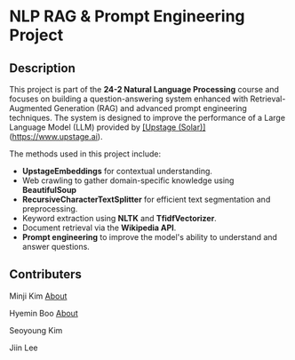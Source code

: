 # NLP RAG & Prompt Engineering Project

## Description

This project is part of the **24-2 Natural Language Processing** course and focuses on building a question-answering system enhanced with Retrieval-Augmented Generation (RAG) and advanced prompt engineering techniques. The system is designed to improve the performance of a Large Language Model (LLM) provided by <U>[Upstage (Solar)]</U>(https://www.upstage.ai).


The methods used in this project include:
- **UpstageEmbeddings** for contextual understanding.
- Web crawling to gather domain-specific knowledge using **BeautifulSoup**
- **RecursiveCharacterTextSplitter** for efficient text segmentation and preprocessing. 
- Keyword extraction using **NLTK** and **TfidfVectorizer**.
- Document retrieval via the **Wikipedia API**.
- **Prompt engineering** to improve the model's ability to understand and answer questions.


## Contributers

Minji Kim  [About](https://github.com/Janice0381)

Hyemin Boo  [About](https://github.com/hyeminboo)

Seoyoung Kim

Jiin Lee
